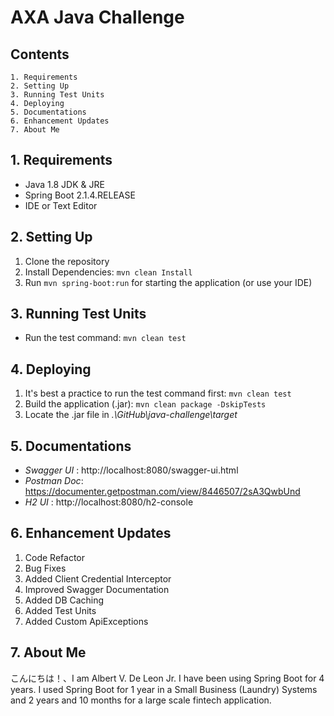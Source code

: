 # AXA Java Challenge #

## Contents ##
    1. Requirements
    2. Setting Up
    3. Running Test Units
    4. Deploying
    5. Documentations
    6. Enhancement Updates
    7. About Me

## 1. Requirements ##
- Java 1.8 JDK & JRE
- Spring Boot 2.1.4.RELEASE
- IDE or Text Editor

## 2. Setting Up ##
1. Clone the repository
2. Install Dependencies: `mvn clean Install`
3. Run `mvn spring-boot:run` for starting the application (or use your IDE)

## 3. Running Test Units ##
- Run the test command: `mvn clean test`

## 4. Deploying ##
1. It's best a practice to run the test command first: `mvn clean test`
2. Build the application (.jar): `mvn clean package -DskipTests`
3. Locate the .jar file in *.\GitHub\java-challenge\target*

## 5. Documentations ##
- *Swagger UI* : http://localhost:8080/swagger-ui.html
- *Postman Doc*: https://documenter.getpostman.com/view/8446507/2sA3QwbUnd
- *H2 UI* : http://localhost:8080/h2-console

## 6. Enhancement Updates ##
1. Code Refactor
2. Bug Fixes
3. Added Client Credential Interceptor
4. Improved Swagger Documentation
5. Added DB Caching
6. Added Test Units
7. Added Custom ApiExceptions

## 7. About Me ##
こんにちは！、I am Albert V. De Leon Jr. I have been using Spring Boot for 4 years.
I used Spring Boot for 1 year in a Small Business (Laundry) Systems and 2 years and 10 months
for a large scale fintech application.
